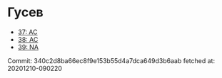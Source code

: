 # Гусев
- [37: AC](37.md)
- [38: AC](38.md)
- [39: NA](39.md)

Commit: 340c2d8ba66ec8f9e153b55d4a7dca649d3b6aab
 fetched at: 20201210-090220
